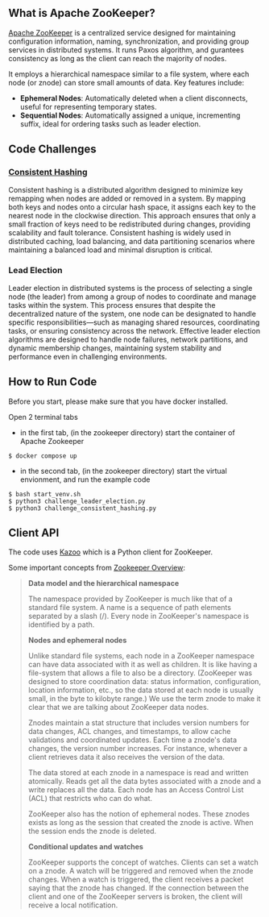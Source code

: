 
## What is Apache ZooKeeper?

[Apache ZooKeeper](https://zookeeper.apache.org/) is a centralized service designed for maintaining configuration information, naming, synchronization, and providing group services in distributed systems. It runs Paxos algorithm, and gurantees consistency as long as the client can reach the majority of nodes.

It employs a hierarchical namespace similar to a file system, where each node (or znode) can store small amounts of data. Key features include:
- **Ephemeral Nodes**: Automatically deleted when a client disconnects, useful for representing temporary states.
- **Sequential Nodes**: Automatically assigned a unique, incrementing suffix, ideal for ordering tasks such as leader election.


## Code Challenges

### [Consistent Hashing](https://en.wikipedia.org/wiki/Consistent_hashing)
Consistent hashing is a distributed algorithm designed to minimize key remapping when nodes are added or removed in a system. By mapping both keys and nodes onto a circular hash space, it assigns each key to the nearest node in the clockwise direction. This approach ensures that only a small fraction of keys need to be redistributed during changes, providing scalability and fault tolerance. Consistent hashing is widely used in distributed caching, load balancing, and data partitioning scenarios where maintaining a balanced load and minimal disruption is critical.

### Lead Election
Leader election in distributed systems is the process of selecting a single node (the leader) from among a group of nodes to coordinate and manage tasks within the system. This process ensures that despite the decentralized nature of the system, one node can be designated to handle specific responsibilities—such as managing shared resources, coordinating tasks, or ensuring consistency across the network. Effective leader election algorithms are designed to handle node failures, network partitions, and dynamic membership changes, maintaining system stability and performance even in challenging environments.


## How to Run Code
Before you start, please make sure that you have docker installed.

Open 2 terminal tabs
- in the first tab, (in the zookeeper directory) start the container of Apache Zookeeper
```
$ docker compose up
```
- in the second tab, (in the zookeeper directory) start the virtual envionment, and run the example code
```
$ bash start_venv.sh
$ python3 challenge_leader_election.py
$ python3 challenge_consistent_hashing.py
```

## Client API
The code uses [Kazoo](https://kazoo.readthedocs.io/en/latest/basic_usage.html) which is a Python client for ZooKeeper.

Some important concepts from [Zookeeper Overview](https://zookeeper.apache.org/doc/current/zookeeperOver.html):


> **Data model and the hierarchical namespace**
> 
> The namespace provided by ZooKeeper is much like that of a standard file system. A name is a sequence of path elements separated by a slash (/). Every node in ZooKeeper's namespace is identified by a path.
> 
> **Nodes and ephemeral nodes**
> 
> Unlike standard file systems, each node in a ZooKeeper namespace can have data associated with it as well as children. It is like having a file-system that allows a file to also be a directory. (ZooKeeper was designed to store coordination data: status information, configuration, location information, etc., so the data stored at each node is usually small, in the byte to kilobyte range.) We use the term znode to make it clear that we are talking about ZooKeeper data nodes.
> 
> Znodes maintain a stat structure that includes version numbers for data changes, ACL changes, and timestamps, to allow cache validations and coordinated updates. Each time a znode's data changes, the version number increases. For instance, whenever a client retrieves data it also receives the version of the data.
> 
> The data stored at each znode in a namespace is read and written atomically. Reads get all the data bytes associated with a znode and a write replaces all the data. Each node has an Access Control List (ACL) that restricts who can do what.
> 
> ZooKeeper also has the notion of ephemeral nodes. These znodes exists as long as the session that created the znode is active. When the session ends the znode is deleted.
> 
> 
> **Conditional updates and watches**
> 
> ZooKeeper supports the concept of watches. Clients can set a watch on a znode. A watch will be triggered and removed when the znode changes. When a watch is triggered, the client receives a packet saying that the znode has changed. If the connection between the client and one of the ZooKeeper servers is broken, the client will receive a local notification.
